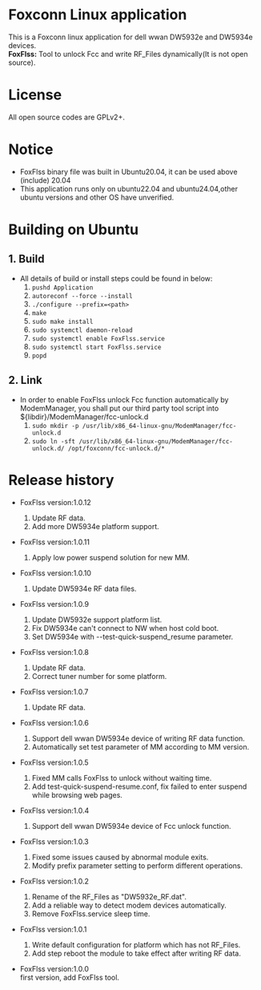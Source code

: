 # Foxconn Linux application
This is a Foxconn linux application for dell wwan DW5932e and DW5934e devices.<br>
  **FoxFlss:** Tool to unlock Fcc and write RF_Files dynamically(It is not open source).<br>

# License
All open source codes are GPLv2+.<br>

# Notice
  - FoxFlss binary file was built in Ubuntu20.04, it can be used above (include) 20.04<br>
  - This application runs only on ubuntu22.04 and ubuntu24.04,other ubuntu versions and other OS have unverified.

# Building on Ubuntu

## 1. Build
- All details of build or install steps could be found in below:
    1. `pushd Application`
    2. `autoreconf --force --install`
    3. `./configure --prefix=<path>`
    4. `make`
    5. `sudo make install`
    6. `sudo systemctl daemon-reload`
    7. `sudo systemctl enable FoxFlss.service`
    8. `sudo systemctl start FoxFlss.service`
    9. `popd`

## 2. Link
- In order to enable FoxFlss unlock Fcc function automatically by ModemManager, you shall put our third party tool script into ${libdir}/ModemManager/fcc-unlock.d
    1. `sudo mkdir -p /usr/lib/x86_64-linux-gnu/ModemManager/fcc-unlock.d`
    2. `sudo ln -sft /usr/lib/x86_64-linux-gnu/ModemManager/fcc-unlock.d/ /opt/foxconn/fcc-unlock.d/*`

# Release history
- FoxFlss version:1.0.12<br>
    1. Update RF data.<br>
    2. Add more DW5934e platform support.<br>

- FoxFlss version:1.0.11<br>
    1. Apply low power suspend solution for new MM.<br>

- FoxFlss version:1.0.10<br>
    1. Update DW5934e RF data files.<br>

- FoxFlss version:1.0.9<br>
    1. Update DW5932e support platform list.<br>
    2. Fix DW5934e can't connect to NW when host cold boot.<br>
    3. Set DW5934e with --test-quick-suspend_resume parameter.<br>

- FoxFlss version:1.0.8<br>
    1. Update RF data.<br>
    2. Correct tuner number for some platform.<br>

- FoxFlss version:1.0.7<br>
    1. Update RF data.<br>

- FoxFlss version:1.0.6<br>
    1. Support dell wwan DW5934e device of writing RF data function.<br>
    2. Automatically set test parameter of MM according to MM version.<br>

- FoxFlss version:1.0.5<br>
    1. Fixed MM calls FoxFlss to unlock without waiting time.<br>
    2. Add test-quick-suspend-resume.conf, fix failed to enter suspend while browsing web pages.<br>

- FoxFlss version:1.0.4<br>
    1. Support dell wwan DW5934e device of Fcc unlock function.<br>

- FoxFlss version:1.0.3<br>
    1. Fixed some issues caused by abnormal module exits.<br>
    2. Modify prefix parameter setting to perform different operations.<br>

- FoxFlss version:1.0.2<br>
    1. Rename of the RF_Files as "DW5932e_RF.dat".<br>
    2. Add a reliable way to detect modem devices automatically.<br>
    3. Remove FoxFlss.service sleep time.<br>

- FoxFlss version:1.0.1<br>
    1. Write default configuration for platform which has not RF_Files.<br>
    2. Add step reboot the module to take effect after writing RF data.<br>

- FoxFlss version:1.0.0<br>
  first version, add FoxFlss tool.<br>
